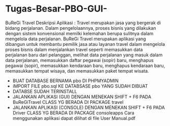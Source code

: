 # Tugas-Besar-PBO-GUI-

BuReGi Travel
Deskripsi Aplikasi :
Travel merupakan jasa yang bergerak di bidang perjalanan. Dalam pengelolaannya, proses bisnis yang dilakukan dengan sistem konvensional memilki kelemahan berupa sulitnya dalam mengelola data perjalanan. BuReGi Travel merupakan aplikasi yang dibangun untuk membantu pemilik jasa atau layanan travel dalam mengelola proses bisnis dalam menjalankan travel seperti memasukkan data perjalanan baru dari pelanggan, melihat data perjalanan yang masuk dalam data perjalanan, memasukkan daftar pegawai (sopir) baru, menghapus pegawai (sopir), memasukkan kendaraan baru, menghapus kendaraan baru, memasukkan tempat wisaya, dan memasukkan paket tempat wisata.   

- BUAT DATABASE BERNAMA pbo DI PHPMYADMIN
- iMPORT FILE pbo.sql KE DATABSASE pbo YANG SUDAH DIBUAT
- DATABSE SUDAH TERINSTALL
- JALANKAN APLIKASI (GUI) DENGAN MENEKAN SHIFT + F6 PADA BuReGiTravel CLASS YG BERADA DI PACKAGE travel
- JALANKAN APLIKASI (CONSOLE) DENGAN MENEKAN SHIFT + F6 PADA Driver CLASS YG BERADA DI PACKAGE consoleapps
Cara menggunakan aplikasi dapat dilihat di file User Manual.pdf
